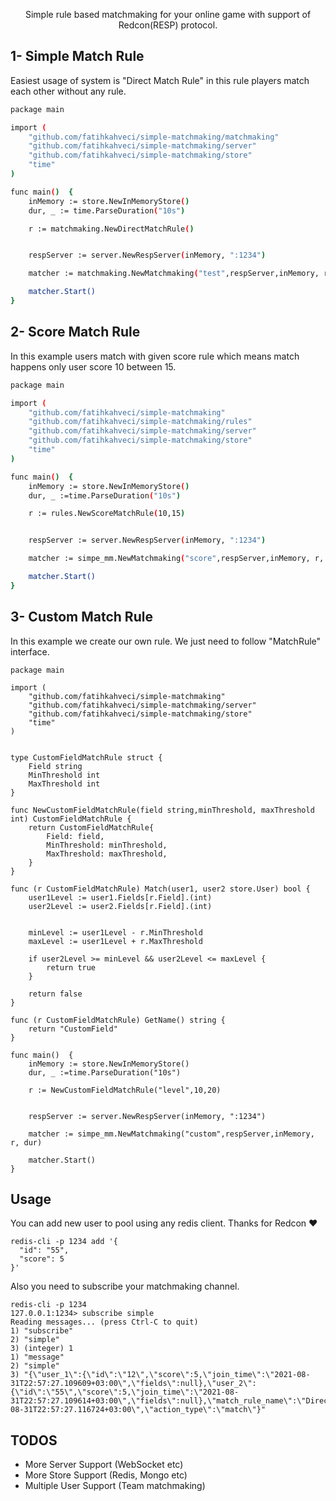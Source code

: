 <p align="center">
    Simple rule based matchmaking for your online game with support of Redcon(RESP) protocol.
</p>


## 1- Simple Match Rule

Easiest usage of system is "Direct Match Rule" in this rule players match each other without any rule.

```bash
package main

import (
	"github.com/fatihkahveci/simple-matchmaking/matchmaking"
	"github.com/fatihkahveci/simple-matchmaking/server"
	"github.com/fatihkahveci/simple-matchmaking/store"
	"time"
)

func main()  {
	inMemory := store.NewInMemoryStore()
	dur, _ := time.ParseDuration("10s")

	r := matchmaking.NewDirectMatchRule()


	respServer := server.NewRespServer(inMemory, ":1234")

	matcher := matchmaking.NewMatchmaking("test",respServer,inMemory, r, dur)

	matcher.Start()
}
```

## 2- Score Match Rule

In this example users match with given score rule which means match happens only user score 10 between 15.

```bash
package main

import (
	"github.com/fatihkahveci/simple-matchmaking"
	"github.com/fatihkahveci/simple-matchmaking/rules"
	"github.com/fatihkahveci/simple-matchmaking/server"
	"github.com/fatihkahveci/simple-matchmaking/store"
	"time"
)

func main()  {
	inMemory := store.NewInMemoryStore()
	dur, _ :=time.ParseDuration("10s")

	r := rules.NewScoreMatchRule(10,15)


	respServer := server.NewRespServer(inMemory, ":1234")

	matcher := simpe_mm.NewMatchmaking("score",respServer,inMemory, r, dur)

	matcher.Start()
}
```

## 3- Custom Match Rule

In this example we create our own rule. We just need to follow "MatchRule" interface.

```
package main

import (
	"github.com/fatihkahveci/simple-matchmaking"
	"github.com/fatihkahveci/simple-matchmaking/server"
	"github.com/fatihkahveci/simple-matchmaking/store"
	"time"
)


type CustomFieldMatchRule struct {
	Field string
	MinThreshold int
	MaxThreshold int
}

func NewCustomFieldMatchRule(field string,minThreshold, maxThreshold int) CustomFieldMatchRule {
	return CustomFieldMatchRule{
		Field: field,
		MinThreshold: minThreshold,
		MaxThreshold: maxThreshold,
	}
}

func (r CustomFieldMatchRule) Match(user1, user2 store.User) bool {
	user1Level := user1.Fields[r.Field].(int)
	user2Level := user2.Fields[r.Field].(int)


	minLevel := user1Level - r.MinThreshold
	maxLevel := user1Level + r.MaxThreshold

	if user2Level >= minLevel && user2Level <= maxLevel {
		return true
	}

	return false
}

func (r CustomFieldMatchRule) GetName() string {
	return "CustomField"
}

func main()  {
	inMemory := store.NewInMemoryStore()
	dur, _ :=time.ParseDuration("10s")

	r := NewCustomFieldMatchRule("level",10,20)


	respServer := server.NewRespServer(inMemory, ":1234")

	matcher := simpe_mm.NewMatchmaking("custom",respServer,inMemory, r, dur)

	matcher.Start()
}
```

## Usage

You can add new user to pool using any redis client. Thanks for Redcon ❤️

```
redis-cli -p 1234 add '{
  "id": "55",
  "score": 5
}'
```

Also you need to subscribe your matchmaking channel.

```
redis-cli -p 1234
127.0.0.1:1234> subscribe simple
Reading messages... (press Ctrl-C to quit)
1) "subscribe"
2) "simple"
3) (integer) 1
1) "message"
2) "simple"
3) "{\"user_1\":{\"id\":\"12\",\"score\":5,\"join_time\":\"2021-08-31T22:57:27.109609+03:00\",\"fields\":null},\"user_2\":{\"id\":\"55\",\"score\":5,\"join_time\":\"2021-08-31T22:57:27.109614+03:00\",\"fields\":null},\"match_rule_name\":\"Direct\",\"time\":\"2021-08-31T22:57:27.116724+03:00\",\"action_type\":\"match\"}"

```

## TODOS

- More Server Support (WebSocket etc)
- More Store Support (Redis, Mongo etc)
- Multiple User Support (Team matchmaking)
